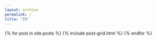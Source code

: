 ```yaml
---
layout: archive
permalink: /
title: "IR"
---
```


<div class="tiles">
{% for post in site.posts %}
	{% include post-grid.html %}
{% endfor %}
</div><!-- /.tiles -->
